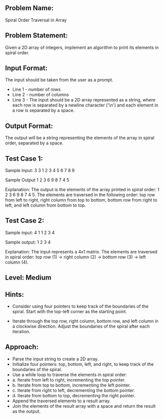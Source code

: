 ## Problem Name:
Spiral Order Traversal in Array

## Problem Statement:
Given a 2D array of integers, implement an algorithm to print its elements in spiral order.



## Input Format:
The input should be taken from the user as a prompt. 
- Line 1 - number of rows
- Line 2 - number of columns
- Line 3 - The input should be a 2D array represented as a string, where each row is separated by a newline character ('\n') and each element in a row is separated by a space.

## Output Format:
The output will be a string representing the elements of the array in spiral order, separated by a space.

## Test Case 1:
Sample Input:
3
3
1 2 3
4 5 6
7 8 9

Sample Output
1 2 3 6 9 8 7 4 5

Explanation:
The output is the elements of the array printed in spiral order: 1 2 3 6 9 8 7 4 5. The elements are traversed in the following order: top row from left to right, right column from top to bottom, bottom row from right to left, and left column from bottom to top.

## Test Case 2:
Sample input:
4
1
1
2
3
4


Sample output:
1 2 3 4

Explanation:
The input represents a 4x1 matrix. The elements are traversed in spiral order: top row (1) -> right column (2) -> bottom row (3) -> left column (4).

## Level: Medium

## Hints:
- Consider using four pointers to keep track of the boundaries of the spiral.
Start with the top-left corner as the starting point.

- Iterate through the top row, right column, bottom row, and left column in a clockwise direction.
Adjust the boundaries of the spiral after each iteration.




## Approach:
- Parse the input string to create a 2D array.
- Initialize four pointers: top, bottom, left, and right, to keep track of the boundaries of the spiral.
- Use a while loop to traverse the elements in spiral order:
- a. Iterate from left to right, incrementing the top pointer.
- b. Iterate from top to bottom, incrementing the left pointer.
- c. Iterate from right to left, decrementing the bottom pointer.
- d. Iterate from bottom to top, decrementing the right pointer.
- Append the traversed elements to a result array.
- Join the elements of the result array with a space and return the result as the output.
